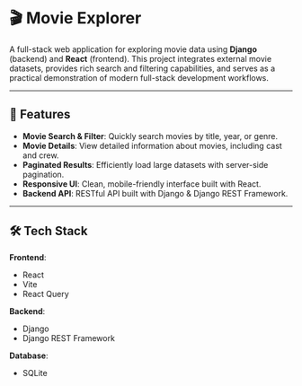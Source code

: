 # 🎬 Movie Explorer

A full-stack web application for exploring movie data using **Django** (backend) and **React** (frontend). This project integrates external movie datasets, provides rich search and filtering capabilities, and serves as a practical demonstration of modern full-stack development workflows.

---

## 🚀 Features
- **Movie Search & Filter**: Quickly search movies by title, year, or genre.
- **Movie Details**: View detailed information about movies, including cast and crew.
- **Paginated Results**: Efficiently load large datasets with server-side pagination.
- **Responsive UI**: Clean, mobile-friendly interface built with React.
- **Backend API**: RESTful API built with Django & Django REST Framework.

---

## 🛠 Tech Stack
**Frontend**:
- React
- Vite
- React Query

**Backend**:
- Django
- Django REST Framework

**Database**:
- SQLite

